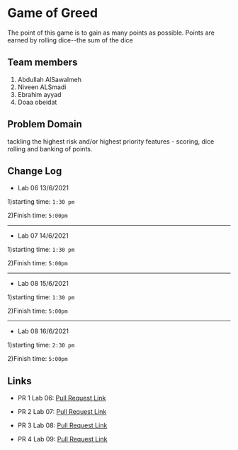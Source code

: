 # Game of Greed
The point of this game is to gain as many points as possible. Points are earned by rolling  dice--the sum of the dice


## Team members 

1. Abdullah AlSawalmeh
2. Niveen ALSmadi
3. Ebrahim ayyad 
4. Doaa obeidat

## Problem Domain
  tackling the highest risk and/or highest priority features - scoring, dice rolling and banking of points.

## Change Log

- Lab 06  13/6/2021

1)starting time: `1:30 pm`

2)Finish time:  `5:00pm `

_____________________________

- Lab 07  14/6/2021

1)starting time: `1:30 pm`

2)Finish time:  `5:00pm `

_____________________________

- Lab 08  15/6/2021

1)starting time:  `1:30 pm`

2)Finish time:  `5:00pm` 

_____________________________

- Lab 08  16/6/2021

1)starting time: `2:30 pm`

2)Finish time: `5:00pm `


## Links

- PR 1 Lab 06: [Pull Request Link](https://github.com/Abdullah-AlSawalmeh/game-of-greed/pull/1)

- PR 2 Lab 07: [Pull Request Link](https://github.com/Abdullah-AlSawalmeh/game-of-greed/pull/3)

- PR 3 Lab 08: [Pull Request Link](https://github.com/Abdullah-AlSawalmeh/game-of-greed/pull/5)

- PR 4 Lab 09: [Pull Request Link](https://github.com/Abdullah-AlSawalmeh/game-of-greed/pull/6)

